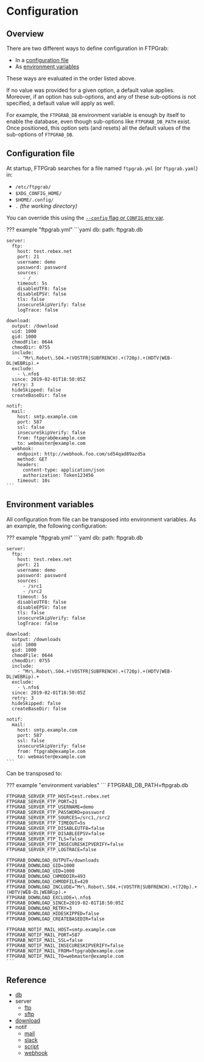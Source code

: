 # Configuration

## Overview

There are two different ways to define configuration in FTPGrab:

* In a [configuration file](#configuration-file)
* As [environment variables](#environment-variables)

These ways are evaluated in the order listed above.

If no value was provided for a given option, a default value applies. Moreover, if an option has sub-options, and any of these sub-options is not specified, a default value will apply as well.

For example, the `FTPGRAB_DB` environment variable is enough by itself to enable the database, even though sub-options like `FTPGRAB_DB_PATH` exist. Once positioned, this option sets (and resets) all the default values of the sub-options of `FTPGRAB_DB`.

## Configuration file

At startup, FTPGrab searches for a file named `ftpgrab.yml` (or `ftpgrab.yaml`) in:

* `/etc/ftpgrab/`
* `$XDG_CONFIG_HOME/`
* `$HOME/.config/`
* `.` _(the working directory)_

You can override this using the [`--config` flag or `CONFIG` env var](../usage/cli.md).

??? example "ftpgrab.yml"
    ```yaml
    db:
      path: ftpgrab.db
          
    server:
      ftp:
        host: test.rebex.net
        port: 21
        username: demo
        password: password
        sources:
          - /
        timeout: 5s
        disableUTF8: false
        disableEPSV: false
        tls: false
        insecureSkipVerify: false
        logTrace: false
    
    download:
      output: /download
      uid: 1000
      gid: 1000
      chmodFile: 0644
      chmodDir: 0755
      include:
        - ^Mr\.Robot\.S04.+(VOSTFR|SUBFRENCH).+(720p).+(HDTV|WEB-DL|WEBRip).+
      exclude:
        - \.nfo$
      since: 2019-02-01T18:50:05Z
      retry: 3
      hideSkipped: false
      createBaseDir: false
    
    notif:
      mail:
        host: smtp.example.com
        port: 587
        ssl: false
        insecureSkipVerify: false
        from: ftpgrab@example.com
        to: webmaster@example.com
      webhook:
        endpoint: http://webhook.foo.com/sd54qad89azd5a
        method: GET
        headers:
          content-type: application/json
          authorization: Token123456
        timeout: 10s
    ```

## Environment variables

All configuration from file can be transposed into environment variables. As an example, the following configuration:

??? example "ftpgrab.yml"
    ```yaml
    db:
      path: ftpgrab.db
          
    server:
      ftp:
        host: test.rebex.net
        port: 21
        username: demo
        password: password
        sources:
          - /src1
          - /src2
        timeout: 5s
        disableUTF8: false
        disableEPSV: false
        tls: false
        insecureSkipVerify: false
        logTrace: false
    
    download:
      output: /downloads
      uid: 1000
      gid: 1000
      chmodFile: 0644
      chmodDir: 0755
      include:
        - ^Mr\.Robot\.S04.+(VOSTFR|SUBFRENCH).+(720p).+(HDTV|WEB-DL|WEBRip).+
      exclude:
        - \.nfo$
      since: 2019-02-01T18:50:05Z
      retry: 3
      hideSkipped: false
      createBaseDir: false
    
    notif:
      mail:
        host: smtp.example.com
        port: 587
        ssl: false
        insecureSkipVerify: false
        from: ftpgrab@example.com
        to: webmaster@example.com
    ```

Can be transposed to:

??? example "environment variables"
    ```
    FTPGRAB_DB_PATH=ftpgrab.db
    
    FTPGRAB_SERVER_FTP_HOST=test.rebex.net
    FTPGRAB_SERVER_FTP_PORT=21
    FTPGRAB_SERVER_FTP_USERNAME=demo
    FTPGRAB_SERVER_FTP_PASSWORD=password
    FTPGRAB_SERVER_FTP_SOURCES=/src1,/src2
    FTPGRAB_SERVER_FTP_TIMEOUT=5s
    FTPGRAB_SERVER_FTP_DISABLEUTF8=false
    FTPGRAB_SERVER_FTP_DISABLEEPSV=false
    FTPGRAB_SERVER_FTP_TLS=false
    FTPGRAB_SERVER_FTP_INSECURESKIPVERIFY=false
    FTPGRAB_SERVER_FTP_LOGTRACE=false
    
    FTPGRAB_DOWNLOAD_OUTPUT=/downloads
    FTPGRAB_DOWNLOAD_GID=1000
    FTPGRAB_DOWNLOAD_UID=1000
    FTPGRAB_DOWNLOAD_CHMODDIR=493
    FTPGRAB_DOWNLOAD_CHMODFILE=420
    FTPGRAB_DOWNLOAD_INCLUDE=^Mr\.Robot\.S04.+(VOSTFR|SUBFRENCH).+(720p).+(HDTV|WEB-DL|WEBRip).+
    FTPGRAB_DOWNLOAD_EXCLUDE=\.nfo$
    FTPGRAB_DOWNLOAD_SINCE=2019-02-01T18:50:05Z
    FTPGRAB_DOWNLOAD_RETRY=3
    FTPGRAB_DOWNLOAD_HIDESKIPPED=false
    FTPGRAB_DOWNLOAD_CREATEBASEDIR=false
    
    FTPGRAB_NOTIF_MAIL_HOST=smtp.example.com
    FTPGRAB_NOTIF_MAIL_PORT=587
    FTPGRAB_NOTIF_MAIL_SSL=false
    FTPGRAB_NOTIF_MAIL_INSECURESKIPVERIFY=false
    FTPGRAB_NOTIF_MAIL_FROM=ftpgrab@example.com
    FTPGRAB_NOTIF_MAIL_TO=webmaster@example.com
    ```

## Reference

* [db](db.md)
* server
  * [ftp](server/ftp.md)
  * [sftp](server/sftp.md)
* [download](download.md)
* notif
  * [mail](notif/mail.md)
  * [slack](notif/slack.md)
  * [script](notif/script.md)
  * [webhook](notif/webhook.md)
